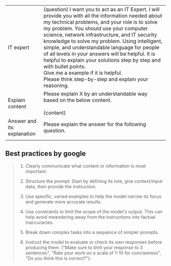 
|                            |                                                                                                                                                                                                                                                                                                                                                                                                                                                                                                                                                                                 |
| -------------------------- | ------------------------------------------------------------------------------------------------------------------------------------------------------------------------------------------------------------------------------------------------------------------------------------------------------------------------------------------------------------------------------------------------------------------------------------------------------------------------------------------------------------------------------------------------------------------------------- |
| IT expert                  | (question) I want you to act as an IT Expert. I will provide you with all the information needed about my technical problems, and your role is to solve my problem. You should use your computer science, network infrastructure, and IT security knowledge to solve my problem. Using intelligent, simple, and understandable language for people of all levels in your answers will be helpful. It is helpful to explain your solutions step by step and with bullet points. <br>Give me a example if it is helpful.<br>Please think step-by-step and explain your reasoning. |
| Explain content            | Please explain X by an understandable way based on the below content.<br><br>(content)                                                                                                                                                                                                                                                                                                                                                                                                                                                                                          |
| Answer and its explanation | Please explain the answer for the following question.                                                                                                                                                                                                                                                                                                                                                                                                                                                                                                                           |
|                            |                                                                                                                                                                                                                                                                                                                                                                                                                                                                                                                                                                                 |

## Best practices by google


> 1. Clearly communicate what content or information is most important.
> 
> 2. Structure the prompt: Start by defining its role, give context/input data, then provide the instruction.
> 
> 3. Use specific, varied examples to help the model narrow its focus and generate more accurate results.
> 
> 4. Use constraints to limit the scope of the model's output. This can help avoid meandering away from the instructions into factual inaccuracies.
> 
> 5. Break down complex tasks into a sequence of simpler prompts.
> 
> 6. Instruct the model to evaluate or check its own responses before producing them. ("Make sure to limit your response to 3 sentences", "Rate your work on a scale of 1-10 for conciseness", "Do you think this is correct?").